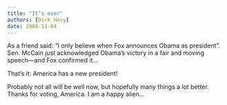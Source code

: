 ```yaml
---
title: "It’s over"
authors: [Dirk Hovy]
date: 2008-11-04
---
```


As a friend said:  “I only believe when Fox announces Obama as president”. Sen. McCain just acknowledged Obama’s victory in a fair and moving speech―and Fox confirmed it…

That’s it: America has a new president!

Probably not all will be well now, but hopefully many things a lot better. Thanks for voting, America. I am a happy alien…
